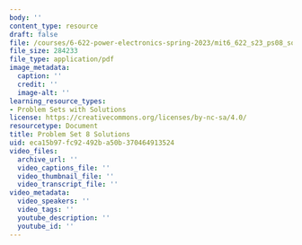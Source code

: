 ```yaml
---
body: ''
content_type: resource
draft: false
file: /courses/6-622-power-electronics-spring-2023/mit6_622_s23_ps08_sol.pdf
file_size: 284233
file_type: application/pdf
image_metadata:
  caption: ''
  credit: ''
  image-alt: ''
learning_resource_types:
- Problem Sets with Solutions
license: https://creativecommons.org/licenses/by-nc-sa/4.0/
resourcetype: Document
title: Problem Set 8 Solutions
uid: eca15b97-fc92-492b-a50b-370464913524
video_files:
  archive_url: ''
  video_captions_file: ''
  video_thumbnail_file: ''
  video_transcript_file: ''
video_metadata:
  video_speakers: ''
  video_tags: ''
  youtube_description: ''
  youtube_id: ''
---
```

